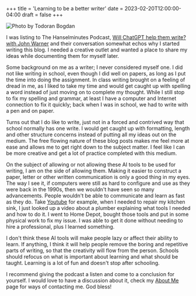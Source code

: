 +++
title = 'Learning to be a better writer'
date = 2023-02-20T12:00:00-04:00
draft = false
+++

![Photo by Todoran Bogdan](/images/blogs/pexels-todoran-bogdan-256061-783737.jpg "Photo by Todoran Bogdan: https://www.pexels.com/photo/grayscale-photography-of-person-holding-pen-783737/")

I was listing to The Hanselminutes Podcast, [Will ChatGPT help them write? with John Warner](https://www.hanselminutes.com/880/will-chatgpt-help-them-write-with-john-warner) and their conversation somewhat echos why I started writing this blog. I needed a creative outlet and wanted a place to share my ideas while documenting them for myself later.

Some background on me as a writer; I never considered myself one. I did not like writing in school, even though I did well on papers, as long as I put the time into doing the assignment. In class writing brought on a feeling of dread in me, as I liked to take my time and would get caught up with spelling a word instead of just moving on to complete my thought. While I still stop to fix my spelling and grammar, at least I have a computer and Internet connection to fix it quickly; back when I was in school, we had to write with a pen and on paper.

Turns out that I do like to write, just not in a forced and contrived way that school normally has one write. I would get caught up with formatting, length and other structure concerns instead of putting all my ideas out on the medium. The free flowing nature of these blog posts makes me feel more at ease and allows me to get right down to the subject matter. I feel like I can be more creative and get a lot of practice completed with this medium.

On the subject of allowing or not allowing these AI tools to be used for writing, I am on the side of allowing them. Making it easier to construct a paper, letter or other written communication is only a good thing in my eyes. The way I see it, if computers were still as hard to configure and use as they were back in the 1990s, then we wouldn't have seen so many advancements. People wouldn't be able to communicate and learn as fast as they do. Take [Youtube](https://www.youtube.com) for example, when I needed to repair my kitchen sink, I just looked up a video about a plumber explaining what tools I needed and how to do it. I went to Home Depot, bought those tools and put in some physical work to fix my issue. I was able to get it done without needing to hire a professional, plus I learned something.

I don't think these AI tools will make people lazy or affect their ability to learn. If anything, I think it will help people remove the boring and repetitive parts of writing, so that the creativity will flow from the person. Schools should refocus on what is important about learning and what should be taught. Learning is a lot of fun and doesn't stop after schooling.

I recommend giving the podcast a listen and come to a conclusion for yourself. I would love to have a discussion about it, check my [About Me](/#about) page for ways of contacting me. God bless!
